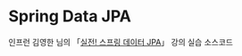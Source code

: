 # Spring Data JPA

인프런 김영한 님의 「[실전! 스프링 데이터 JPA](https://www.inflearn.com/course/%EC%8A%A4%ED%94%84%EB%A7%81-%EB%8D%B0%EC%9D%B4%ED%84%B0-JPA-%EC%8B%A4%EC%A0%84/)」 강의 실습 소스코드